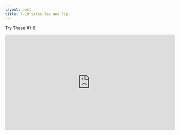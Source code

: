 ```yaml
---
layout: post
title: 7-10 Sales Tax and Tip
---
```

Try These #1-6
<iframe width="560" height="315" src="https://www.youtube.com/embed/wI0kdd05Vgc" frameborder="0" allow="autoplay; encrypted-media" allowfullscreen></iframe>
